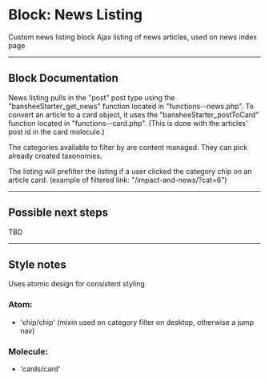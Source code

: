 # Block: News Listing

Custom news listing block
Ajax listing of news articles, used on news index page

---

## Block Documentation

News listing pulls in the "post" post type using the "bansheeStarter_get_news" function located in "functions--news.php". To convert an article to a card object, it uses the "bansheeStarter_postToCard" function located in "functions--card.php". (This is done with the articles' post id in the card molecule.)

The categories available to filter by are content managed. They can pick already created taxonomies.

The listing will prefilter the listing if a user clicked the category chip on an article card. (example of filtered link: "/impact-and-news/?cat=6")

---

## Possible next steps

TBD

---

## Style notes

Uses atomic design for consistent styling

### Atom:

- 'chip/chip' (mixin used on category filter on desktop, otherwise a jump nav)

### Molecule:

- 'cards/card'
